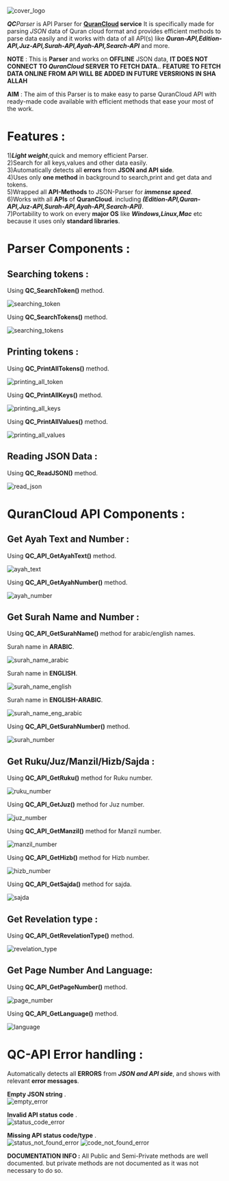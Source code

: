 ![cover_logo](https://github.com/haseeb-heaven/QC-API-Parser/blob/master/resources/quran_cloud.jpg?raw=true "")

**_QC_**_Parser_ is API Parser for **[QuranCloud](https://alquran.cloud/) service**
It is specifically made for parsing _JSON_ data of Quran cloud format and provides efficient methods to
parse data easily and it works with data of all API(s) like **_Quran-API,Edition-API,Juz-API,Surah-API,Ayah-API,Search-API_** and more.

**NOTE** : This is **Parser** and works on **OFFLINE** JSON data, **IT DOES NOT CONNECT TO _QuranCloud_ SERVER TO FETCH DATA.**.
**FEATURE TO FETCH DATA ONLINE FROM API WILL BE ADDED IN FUTURE VERSRIONS IN SHA ALLAH**
 
**AIM** : The aim of this Parser is to make easy to parse QuranCloud API with ready-made code available with efficient methods that ease your most of the work.

# Features :
1)**_Light weight_**,quick and memory efficient Parser.</br>
2)Search for all keys,values and other data easily.</br>
3)Automatically detects all **errors** from **JSON and API side**.</br>
4)Uses only **one method** in background to search,print and get data and tokens.</br>
5)Wrapped all **API-Methods** to JSON-Parser for **_immense speed_**.</br>
6)Works with all **APIs** of **QuranCloud**. including **_(Edition-API,Quran-API,Juz-API,Surah-API,Ayah-API,Search-API)_**.</br>
7)Portability to work on every **major OS** like **_Windows,Linux,Mac_** etc because it uses only **standard libraries**.</br>

# Parser Components :

## Searching tokens : 

Using **QC_SearchToken()** method.

![searching_token](https://github.com/haseeb-heaven/QC-API-Parser/blob/master/resources/search_token.jpg?raw=true "")


Using **QC_SearchTokens()** method.

![searching_tokens](https://github.com/haseeb-heaven/QC-API-Parser/blob/master/resources/search_tokens.jpg?raw=true "")

## Printing tokens : 

Using **QC_PrintAllTokens()** method.

![printing_all_token](https://github.com/haseeb-heaven/QC-API-Parser/blob/master/resources/all_tokens.jpg?raw=true "")


Using **QC_PrintAllKeys()** method.

![printing_all_keys](https://github.com/haseeb-heaven/QC-API-Parser/blob/master/resources/all_keys.jpg?raw=true "")

Using **QC_PrintAllValues()** method.

![printing_all_values](https://github.com/haseeb-heaven/QC-API-Parser/blob/master/resources/all_values.jpg?raw=true "")


## Reading JSON Data : 

Using **QC_ReadJSON()** method.

![read_json](https://github.com/haseeb-heaven/QC-API-Parser/blob/master/resources/read_file.jpg?raw=true "")

# QuranCloud API Components :

## Get Ayah Text and Number : 

Using **QC_API_GetAyahText()** method.</br>

![ayah_text](https://github.com/haseeb-heaven/QC-API-Parser/blob/master/resources/ayah_text.jpg?raw=true "")

Using **QC_API_GetAyahNumber()** method.</br>

![ayah_number](https://github.com/haseeb-heaven/QC-API-Parser/blob/master/resources/ayah_number.jpg?raw=true "")

## Get Surah Name and Number : 

Using **QC_API_GetSurahName()** method for arabic/english names.</br>

Surah name in **ARABIC**.</br>

![surah_name_arabic](https://github.com/haseeb-heaven/QC-API-Parser/blob/master/resources/surah_name_arabic.jpg?raw=true "")

Surah name in **ENGLISH**.</br>

![surah_name_english](https://github.com/haseeb-heaven/QC-API-Parser/blob/master/resources/surah_name_english.jpg?raw=true "")

Surah name in **ENGLISH-ARABIC**.</br>

![surah_name_eng_arabic](https://github.com/haseeb-heaven/QC-API-Parser/blob/master/resources/surah_name_eng_arabic.jpg?raw=true "")

Using **QC_API_GetSurahNumber()** method.</br>

![surah_number](https://github.com/haseeb-heaven/QC-API-Parser/blob/master/resources/surah_number.jpg?raw=true "")

## Get Ruku/Juz/Manzil/Hizb/Sajda : 

Using **QC_API_GetRuku()** method for Ruku number.</br>

![ruku_number](https://github.com/haseeb-heaven/QC-API-Parser/blob/master/resources/ruku_number.jpg?raw=true "")

Using **QC_API_GetJuz()** method for Juz number.</br>

![juz_number](https://github.com/haseeb-heaven/QC-API-Parser/blob/master/resources/juz_number.jpg?raw=true "")

Using **QC_API_GetManzil()** method for Manzil number.</br>

![manzil_number](https://github.com/haseeb-heaven/QC-API-Parser/blob/master/resources/manzil_number.jpg?raw=true "")

Using **QC_API_GetHizb()** method for Hizb number.</br>

![hizb_number](https://github.com/haseeb-heaven/QC-API-Parser/blob/master/resources/hizb_number.jpg?raw=true "")

Using **QC_API_GetSajda()** method for sajda.</br>

![sajda](https://github.com/haseeb-heaven/QC-API-Parser/blob/master/resources/sajda.jpg?raw=true "")

## Get Revelation type : 
Using **QC_API_GetRevelationType()** method.</br>

![revelation_type](https://github.com/haseeb-heaven/QC-API-Parser/blob/master/resources/revelation_type.jpg?raw=true "")


## Get Page Number And Language: 

Using **QC_API_GetPageNumber()** method.</br>

![page_number](https://github.com/haseeb-heaven/QC-API-Parser/blob/master/resources/page_number.jpg?raw=true "")

Using **QC_API_GetLanguage()** method.</br>

![language](https://github.com/haseeb-heaven/QC-API-Parser/blob/master/resources/language.jpg?raw=true "")


# QC-API Error handling :

Automatically detects all **ERRORS** from **_JSON and API side_**, and shows with relevant **error messages**.</br>

**Empty JSON string** .</br>
![empty_error](https://github.com/haseeb-heaven/QC-API-Parser/blob/master/resources/empty_error.jpg?raw=true "")

**Invalid API status code** .</br>
![status_code_error](https://github.com/haseeb-heaven/QC-API-Parser/blob/master/resources/status_code_error.jpg?raw=true "")

**Missing API status code/type** .</br>
![status_not_found_error](https://github.com/haseeb-heaven/QC-API-Parser/blob/master/resources/status_not_found_error.jpg?raw=true "")
![code_not_found_error](https://github.com/haseeb-heaven/QC-API-Parser/blob/master/resources/code_not_found_error.jpg?raw=true "")

**DOCUMENTATION INFO :**
All Public and Semi-Private methods are well documented.
but private methods are not documented as it was not necessary to do so.

